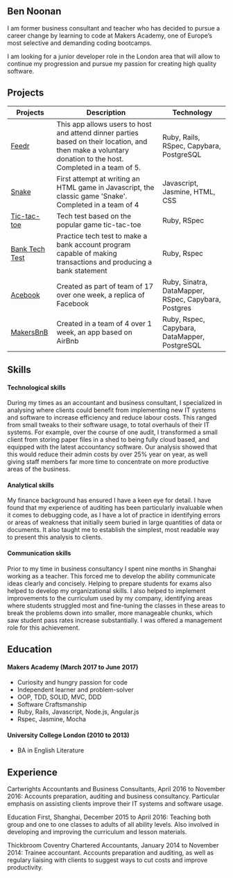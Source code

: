 ## Ben Noonan

I am former business consultant and teacher who has decided to pursue a career change by learning to code at Makers Academy, one of Europe’s most selective and demanding coding bootcamps.

I am looking for a junior developer role in the London area that will allow to continue my progression and pursue my passion for creating high quality software.

## Projects

| Projects  | Description | Technology |
| ------------- | ------------- | ------------- |
| [Feedr](https://github.com/BenNoonan1991/feedr)  | This app allows users to host and attend dinner parties based on their location, and then make a voluntary donation to the host.  Completed in a team of 5. | Ruby, Rails, RSpec, Capybara, PostgreSQL |
| [Snake](https://github.com/BenNoonan1991/snake)  | First attempt at writing an HTML game in Javascript, the classic game 'Snake'.  Completed in a team of 4  | Javascript, Jasmine, HTML, CSS |
| [Tic-tac-toe](https://github.com/BenNoonan1991/tic_tac_toe_2) | Tech test based on the popular game tic-tac-toe | Ruby, RSpec |
| [Bank Tech Test](https://github.com/BenNoonan1991/bank_tech_test) | Practice tech test to make a bank account program capable of making transactions and producing a bank statement| Ruby, Rspec|
| [Acebook](https://github.com/BenNoonan1991/acebook) | Created as part of team of 17 over one week, a replica of Facebook | Ruby, Sinatra, DataMapper, RSpec, Capybara, Postgres |
| [MakersBnB](https://github.com/BenNoonan1991/Makers-BnB) | Created in a team of 4 over 1 week, an app based on AirBnb | Ruby, Rspec, Capybara, DataMapper, PostgreSQL |  


## Skills

#### Technological skills

During my times as an accountant and business consultant, I specialized in analysing where clients could benefit from implementing new IT systems and software to increase efficiency and reduce labour costs.  This ranged from small tweaks to their software usage,  to total overhauls of their IT systems.  For example, over the course of one audit, I transformed a small client from storing paper files in a shed to being fully cloud based, and equipped with the latest accountancy software.  Our analysis showed that this would reduce their admin costs by over 25% year on year, as well giving staff members far more time to concentrate on more productive areas of the business.

#### Analytical skills

My finance background has ensured I have a keen eye for detail.  I have found that my experience of auditing has been particularly invaluable when it comes to debugging code, as I have a lot of practice in identifying errors or areas of weakness that initially seem buried in large quantities of data or documents.  It also taught me to establish the simplest, most readable way to present this analysis to clients.

#### Communication skills

Prior to my time in business consultancy I spent nine months in Shanghai working as a teacher.  This forced me to develop the ability communicate ideas clearly and concisely.  Helping to prepare students for exams also helped to develop my organizational skills.  I also helped to implement improvements to the curriculum used by my company, identifying areas where students struggled most and fine-tuning the classes in these areas to break the problems down into smaller, more manageable chunks, which saw student pass rates increase substantially.  I was offered a management role for this achievement.


## Education

#### Makers Academy (March 2017 to June 2017)

- Curiosity and hungry passion for code
- Independent learner and problem-solver
- OOP, TDD, SOLID, MVC, DDD
- Software Craftsmanship
- Ruby, Rails, Javascript, Node.js, Angular.js
- Rspec, Jasmine, Mocha

#### University College London (2010 to 2013)

- BA in English Literature

## Experience

Cartwrights Accountants and Business Consultants, April 2016 to November 2016:
Accounts preparation, auditing and business consultancy.  Particular emphasis on assisting clients improve their IT systems and software usage.

Education First, Shanghai, December 2015 to April 2016:
Teaching both group and one to one classes to adults of all ability levels.  Also involved in developing and improving the curriculum and lesson materials.

Thickbroom Coventry Chartered Accountants, January 2014 to November 2014:
Trainee accountant.  Accounts preparation and auditing, as well as regulary liaising with clients to suggest ways to cut costs and improve productivity.
